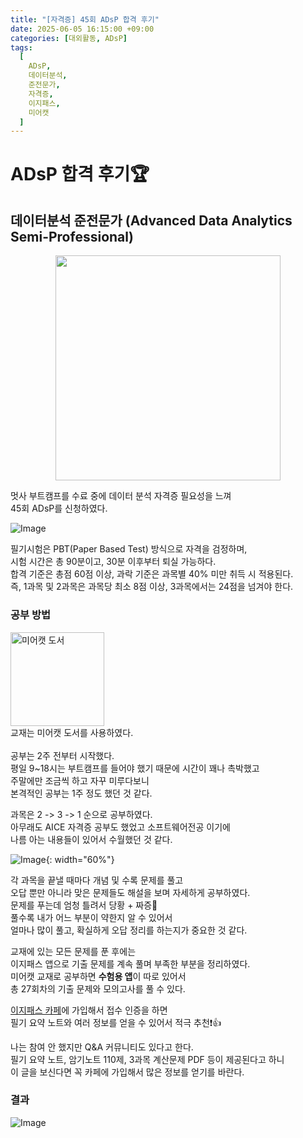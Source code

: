 ```yaml
---
title: "[자격증] 45회 ADsP 합격 후기"
date: 2025-06-05 16:15:00 +09:00
categories: [대외활동, ADsP]
tags:
  [
    ADsP,
    데이터분석,
    준전문가,
    자격증,
    이지패스,
    미어캣
  ]
---
```


# **ADsP 합격 후기🏆**

## **데이터분석 준전문가** (**A**dvanced **D**ata Analytics **S**emi-**P**rofessional)

<div style="text-align: center;">
  <img src="https://Zihyeoni.github.io/assets/img/ADsP/접수.jpg" style="width: 360px;">
</div>

멋사 부트캠프를 수료 중에 데이터 분석 자격증 필요성을 느껴  
45회 ADsP를 신청하였다.

![Image](https://Zihyeoni.github.io/assets/img/ADsP/출제문항.png)

필기시험은 PBT(Paper Based Test) 방식으로 자격을 검정하며,  
시험 시간은 총 90분이고, 30분 이후부터 퇴실 가능하다.  
합격 기준은 총점 60점 이상, 과락 기준은 과목별 40% 미만 취득 시 적용된다.  
즉, 1과목 및 2과목은 과목당 최소 8점 이상, 3과목에서는 24점을 넘겨야 한다.

### **공부 방법**

<style>
  .image-text-wrap {
    display: flex;
    flex-wrap: wrap;
    align-items: flex-start;
  }
  .image-text-wrap img {
    width: 150px;
    margin-right: 15px;
  }
  @media (max-width: 600px) {
    .image-text-wrap {
      flex-direction: column;
      align-items: center;
    }
    .image-text-wrap img {
      margin-right: 0;
      margin-bottom: 10px;
    }
  }
</style>

<div class="image-text-wrap">
  <img src="https://Zihyeoni.github.io/assets/img/ADsP/미어캣.png" alt="미어캣 도서">
  <div>
    교재는 미어캣 도서를 사용하였다.<br><br>
    공부는 2주 전부터 시작했다.<br>
    평일 9~18시는 부트캠프를 들어야 했기 때문에 시간이 꽤나 촉박했고<br>
    주말에만 조금씩 하고 자꾸 미루다보니<br>
    본격적인 공부는 1주 정도 했던 것 같다.
  </div>
</div>

과목은 2 -> 3 -> 1 순으로 공부하였다.  
아무래도 AICE 자격증 공부도 했었고 소프트웨어전공 이기에  
나름 아는 내용들이 있어서 수월했던 것 같다.

![Image](https://Zihyeoni.github.io/assets/img/ADsP/필기예시.png){: width="60%"}

각 과목을 끝낼 때마다 개념 및 수록 문제를 풀고  
오답 뿐만 아니라 맞은 문제들도 해설을 보며 자세하게 공부하였다.  
문제를 푸는데 엄청 틀려서 당황 + 짜증🤯  
풀수록 내가 어느 부분이 약한지 알 수 있어서  
얼마나 많이 풀고, 확실하게 오답 정리를 하는지가 중요한 것 같다.

교재에 있는 모든 문제를 푼 후에는  
이지패스 앱으로 기출 문제를 계속 풀며 부족한 부분을 정리하였다.  
미어캣 교재로 공부하면 **수험용 앱**이 따로 있어서  
총 27회차의 기출 문제와 모의고사를 풀 수 있다.

[이지패스 카페](https://cafe.naver.com/easyadsp?iframe_url=/MyCafeIntro.nhn%3Fclubid=30362995)에 가입해서 접수 인증을 하면  
필기 요약 노트와 여러 정보를 얻을 수 있어서 적극 추천❗👍

나는 참여 안 했지만 Q&A 커뮤니티도 있다고 한다.  
필기 요약 노트, 암기노트 110제, 3과목 계산문제 PDF 등이 제공된다고 하니  
이 글을 보신다면 꼭 카페에 가입해서 많은 정보를 얻기를 바란다.

### **결과**

![Image](https://Zihyeoni.github.io/assets/img/ADsP/합격.png)
